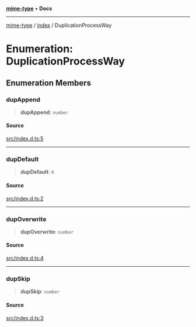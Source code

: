 [**mime-type**](../../README.md) • **Docs**

***

[mime-type](../../modules.md) / [index](../README.md) / DuplicationProcessWay

# Enumeration: DuplicationProcessWay

## Enumeration Members

### dupAppend

> **dupAppend**: `number`

#### Source

[src/index.d.ts:5](https://github.com/snowyu/mime-type.js/blob/c0a55571f1328e6897811c459cdccf557dee4c6f/src/index.d.ts#L5)

***

### dupDefault

> **dupDefault**: `0`

#### Source

[src/index.d.ts:2](https://github.com/snowyu/mime-type.js/blob/c0a55571f1328e6897811c459cdccf557dee4c6f/src/index.d.ts#L2)

***

### dupOverwrite

> **dupOverwrite**: `number`

#### Source

[src/index.d.ts:4](https://github.com/snowyu/mime-type.js/blob/c0a55571f1328e6897811c459cdccf557dee4c6f/src/index.d.ts#L4)

***

### dupSkip

> **dupSkip**: `number`

#### Source

[src/index.d.ts:3](https://github.com/snowyu/mime-type.js/blob/c0a55571f1328e6897811c459cdccf557dee4c6f/src/index.d.ts#L3)
